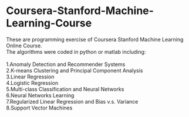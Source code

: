 # Coursera-Stanford-Machine-Learning-Course
These are programming exercise of Coursera Stanford Machine Learning Online Course.<br />
The algorithms were coded in python or matlab including:<br /><br />
1.Anomaly Detection and Recommender Systems<br />
2.K-means Clustering and Principal Component Analysis<br />
3.Linear Regression<br />
4.Logistic Regression<br />
5.Multi-class Classification and Neural Networks<br />
6.Neural Networks Learning<br />
7.Regularized Linear Regression and Bias v.s. Variance<br />
8.Support Vector Machines<br />
